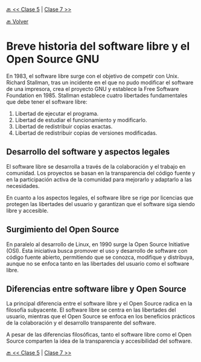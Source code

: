 [🔙 << Clase 5](../05_Class/05_Class.md) | [Clase 7 >>](../07_Class/07_Class.md)

[🔙 Volver](../README.md) 


# Breve historia del software libre y el Open Source GNU

En 1983, el software libre surge con el objetivo de competir con Unix. Richard Stallman, tras un incidente en el que no pudo modificar el software de una impresora, crea el proyecto GNU y establece la Free Software Foundation en 1985. Stallman establece cuatro libertades fundamentales que debe tener el software libre:

1. Libertad de ejecutar el programa.
2. Libertad de estudiar el funcionamiento y modificarlo.
3. Libertad de redistribuir copias exactas.
4. Libertad de redistribuir copias de versiones modificadas.

## Desarrollo del software y aspectos legales

El software libre se desarrolla a través de la colaboración y el trabajo en comunidad. Los proyectos se basan en la transparencia del código fuente y en la participación activa de la comunidad para mejorarlo y adaptarlo a las necesidades.

En cuanto a los aspectos legales, el software libre se rige por licencias que protegen las libertades del usuario y garantizan que el software siga siendo libre y accesible.

## Surgimiento del Open Source

En paralelo al desarrollo de Linux, en 1990 surge la Open Source Initiative (OSI). Esta iniciativa busca promover el uso y desarrollo de software con código fuente abierto, permitiendo que se conozca, modifique y distribuya, aunque no se enfoca tanto en las libertades del usuario como el software libre.

## Diferencias entre software libre y Open Source

La principal diferencia entre el software libre y el Open Source radica en la filosofía subyacente. El software libre se centra en las libertades del usuario, mientras que el Open Source se enfoca en los beneficios prácticos de la colaboración y el desarrollo transparente del software.

A pesar de las diferencias filosóficas, tanto el software libre como el Open Source comparten la idea de la transparencia y accesibilidad del software.



[🔙 << Clase 5](../05_Class/05_Class.md) | [Clase 7 >>](../07_Class/07_Class.md)
